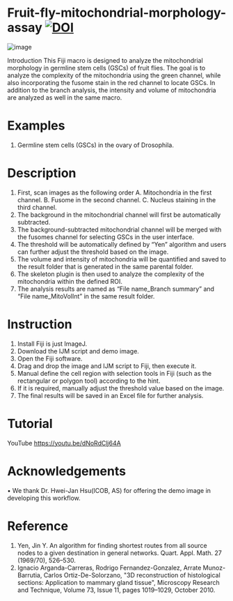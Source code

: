 # Fruit-fly-mitochondrial-morphology-assay [![DOI](https://zenodo.org/badge/899414042.svg)](https://doi.org/10.5281/zenodo.14435376)

![image](https://github.com/user-attachments/assets/52f1868b-0e8b-4143-8fc0-d98e2343e95c)
 
Introduction 
This Fiji macro is designed to analyze the mitochondrial morphology in germline stem cells (GSCs) of fruit flies. The goal is to analyze the complexity of the mitochondria using the green channel, while also incorporating the fusome stain in the red channel to locate GSCs. In addition to the branch analysis, the intensity and volume of mitochondria are analyzed as well in the same macro. 

# Examples
1.	Germline stem cells (GSCs) in the ovary of Drosophila.

# Description
1.	First, scan images as the following order
  A.	Mitochondria in the first channel.
  B.	Fusome in the second channel.
  C.	Nucleus staining in the third channel. 
2.	The background in the mitochondrial channel will first be automatically subtracted. 
3.	The background-subtracted mitochondrial channel will be merged with the fusomes channel for selecting GSCs in the user interface.
4.	The threshold will be automatically defined by “Yen” algorithm and users can further adjust the threshold based on the image. 
5.	The volume and intensity of mitochondria will be quantified and saved to the result folder that is generated in the same parental folder. 
6.	The skeleton plugin is then used to analyze the complexity of the mitochondria within the defined ROI.
7.	The analysis results are named as “File name_Branch summary” and “File name_MitoVolInt” in the same result folder.

#	Instruction 
1.	Install Fiji is just ImageJ.
2.	Download the IJM script and demo image. 
3.	Open the Fiji software.
4.	Drag and drop the image and IJM script to Fiji, then execute it.
5.	Manual define the cell region with selection tools in Fiji (such as the rectangular or polygon tool) according to the hint.
6.	If it is required, manually adjust the threshold value based on the image.
7.	The final results will be saved in an Excel file for further analysis.

# Tutorial
YouTube https://youtu.be/dNoRdClj64A

#	Acknowledgements
•	We thank Dr. Hwei-Jan Hsu(ICOB, AS) for offering the demo image in developing this workflow.

#	Reference
1.	Yen, Jin Y. An algorithm for finding shortest routes from all source nodes to a given destination in general networks. Quart. Appl. Math. 27 (1969/70), 526–530.
2.	Ignacio Arganda-Carreras, Rodrigo Fernandez-Gonzalez, Arrate Munoz-Barrutia, Carlos Ortiz-De-Solorzano, "3D reconstruction of histological sections: Application to mammary gland tissue", Microscopy Research and Technique, Volume 73, Issue 11, pages 1019–1029, October 2010.

